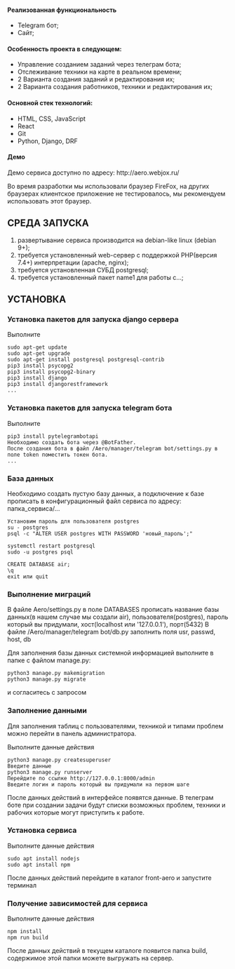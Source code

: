 <h4>Реализованная функциональность</h4>
<ul>
    <li>Telegram бот;</li>
    <li>Сайт;</li>
</ul> 
<h4>Особенность проекта в следующем:</h4>
<ul>
 <li>Управление созданием заданий через телеграм бота;</li>
 <li>Отслеживание техники на карте в реальном времени;</li>
 <li>2 Варианта создания заданий и редактирования их;</li>
 <li>2 Варианта создания работников, техники и редактирования их;</li>
 </ul>
<h4>Основной стек технологий:</h4>
<ul>
	<li>HTML, CSS, JavaScript</li>
	<li>React</li>
	<li>Git</li>
	<li>Python, Django, DRF</li>
 </ul>
<h4>Демо</h4>
<p>Демо сервиса доступно по адресу: http://aero.webjox.ru/ </p>
<p>Во время разработки мы использовали браузер FireFox, на других браузерах клиентское приложение не тестировалось, мы рекомендуем использовать этот браузер.</p>



СРЕДА ЗАПУСКА
------------
1) развертывание сервиса производится на debian-like linux (debian 9+);
2) требуется установленный web-сервер с поддержкой PHP(версия 7.4+) интерпретации (apache, nginx);
3) требуется установленная СУБД postgresql;
4) требуется установленный пакет name1 для работы с...;


УСТАНОВКА
------------
### Установка пакетов для запуска django сервера

Выполните 
~~~
sudo apt-get update
sudo apt-get upgrade
sudo apt-get install postgresql postgresql-contrib
pip3 install psycopg2
pip3 install psycopg2-binary
pip3 install django
pip3 install djangorestframework
...
~~~

### Установка пакетов для запуска telegram бота

Выполните 
~~~
pip3 install pytelegrambotapi
Необходимо создать бота через @BotFather.
После создания бота в файл /Aero/manager/telegram bot/settings.py в поле token поместить токен бота.
...
~~~

### База данных

Необходимо создать пустую базу данных, а подключение к базе прописать в конфигурационный файл сервиса по адресу: папка_сервиса/...
~~~
Установим пароль для пользователя postgres
su - postgres
psql -c "ALTER USER postgres WITH PASSWORD 'новый_пароль';"

systemctl restart postgresql
sudo -u postgres psql

CREATE DATABASE air;
\q
exit или quit
~~~
### Выполнение миграций
В файле Aero/settings.py в поле DATABASES прописать название базы данных(в нашем случае мы создали air), пользователя(postgres), пароль который вы придумали, хост(localhost или '127.0.0.1'), порт(5432)
В файле /Aero/manager/telegram bot/db.py заполнить поля usr, passwd, host, db

Для заполнения базы данных системной информацией выполните в папке с файлом manage.py: 
~~~
python3 manage.py makemigration
python3 manage.py migrate
~~~
и согласитесь с запросом

### Заполнение данными

Для заполнения таблиц с пользователями, техникой и типами проблем можно перейти в панель администратора. 

Выполните данные действия
~~~
python3 manage.py createsuperuser
Введите данные
python3 manage.py runserver
Перейдите по ссылке http://127.0.0.1:8000/admin
Введите логин и пароль который вы придумали на первом шаге
~~~

После данных действий в интерфейсе появятся данные.
В телеграм боте при создании задачи будут списки возможных проблем, техники и рабочих которые могут приступить к работе. 

### Установка сервиса

Выполните данные действия
~~~
sudo apt install nodejs
sudo apt install npm
~~~

После данных действий перейдите в каталог front-aero и запустите терминал

### Получение зависимостей для сервиса

Выполните данные действия
~~~
npm install
npm run build
~~~

После данных действий в текущем каталоге появится папка build, содержимое этой папки можете выгружать на сервер.

